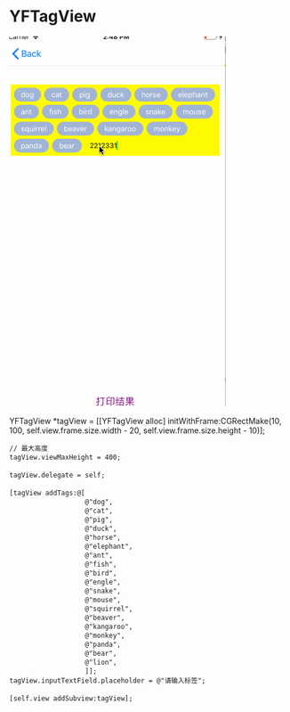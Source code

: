 # YFTagView
 
 ![Alt text](https://github.com/YFWCQ/YFTagView/raw/master/demo.gif)
 
 YFTagView *tagView = [[YFTagView alloc] initWithFrame:CGRectMake(10, 100, self.view.frame.size.width - 20, self.view.frame.size.height - 10)];
    
    // 最大高度
    tagView.viewMaxHeight = 400;
        
    tagView.delegate = self;
    
    [tagView addTags:@[
                       @"dog",
                       @"cat",
                       @"pig",
                       @"duck",
                       @"horse",
                       @"elephant",
                       @"ant",
                       @"fish",
                       @"bird",
                       @"engle",
                       @"snake",
                       @"mouse",
                       @"squirrel",
                       @"beaver",
                       @"kangaroo",
                       @"monkey",
                       @"panda",
                       @"bear",
                       @"lion",
                       ]];
    tagView.inputTextField.placeholder = @"请输入标签";
    
    [self.view addSubview:tagView];
